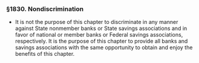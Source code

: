 ### §1830. Nondiscrimination
* It is not the purpose of this chapter to discriminate in any manner against State nonmember banks or State savings associations and in favor of national or member banks or Federal savings associations, respectively. It is the purpose of this chapter to provide all banks and savings associations with the same opportunity to obtain and enjoy the benefits of this chapter.